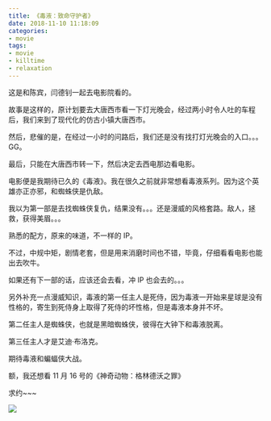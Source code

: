 ```yaml
---
title: 《毒液：致命守护者》
date: 2018-11-10 11:18:09
categories:
- movie
tags:
- movie
- killtime
- relaxation
---
```

这是和陈宾，闫德钊一起去电影院看的。

<!-- more -->

故事是这样的，原计划要去大唐西市看一下灯光晚会，经过两小时令人吐的车程后，我们来到了现代化的仿古小镇大唐西市。

然后，悲催的是，在经过一小时的问路后，我们还是没有找打灯光晚会的入口。。。GG。

最后，只能在大唐西市转一下，然后决定去西电那边看电影。

电影便是我期待已久的《毒液》。我在很久之前就非常想看毒液系列。因为这个英雄亦正亦邪，和蜘蛛侠是仇敌。

我以为第一部是去找蜘蛛侠复仇，结果没有。。。还是漫威的风格套路。敌人，拯救，获得美眉。。。

熟悉的配方，原来的味道，不一样的 IP。

不过，中规中矩，剧情老套，但是用来消磨时间也不错，毕竟，仔细看看电影也能出去吹牛。

如果还有下一部的话，应该还会去看，冲 IP 也会去的。。。

另外补充一点漫威知识，毒液的第一任主人是死侍，因为毒液一开始来星球是没有性格的，寄生到死侍身上取得了死侍的坏性格，但是毒液本身并不坏。

第二任主人是蜘蛛侠，也就是黑暗蜘蛛侠，彼得在大钟下和毒液脱离。

第三任主人才是艾迪·布洛克。

期待毒液和蝙蝠侠大战。

额，我还想看 11 月 16 号的《神奇动物：格林德沃之罪》

求约~~~

![](/images/movie/13.jpg)
